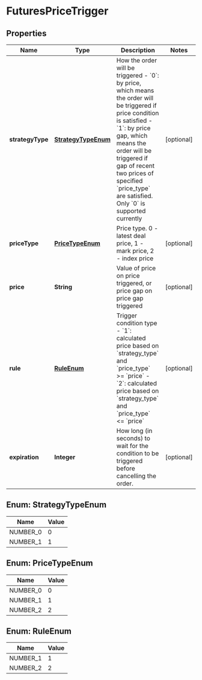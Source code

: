 

# FuturesPriceTrigger

## Properties

Name | Type | Description | Notes
------------ | ------------- | ------------- | -------------
**strategyType** | [**StrategyTypeEnum**](#StrategyTypeEnum) | How the order will be triggered   - &#x60;0&#x60;: by price, which means the order will be triggered if price condition is satisfied  - &#x60;1&#x60;: by price gap, which means the order will be triggered if gap of recent two prices of specified &#x60;price_type&#x60; are satisfied.  Only &#x60;0&#x60; is supported currently |  [optional]
**priceType** | [**PriceTypeEnum**](#PriceTypeEnum) | Price type. 0 - latest deal price, 1 - mark price, 2 - index price |  [optional]
**price** | **String** | Value of price on price triggered, or price gap on price gap triggered |  [optional]
**rule** | [**RuleEnum**](#RuleEnum) | Trigger condition type  - &#x60;1&#x60;: calculated price based on &#x60;strategy_type&#x60; and &#x60;price_type&#x60; &gt;&#x3D; &#x60;price&#x60; - &#x60;2&#x60;: calculated price based on &#x60;strategy_type&#x60; and &#x60;price_type&#x60; &lt;&#x3D; &#x60;price&#x60; |  [optional]
**expiration** | **Integer** | How long (in seconds) to wait for the condition to be triggered before cancelling the order. |  [optional]



## Enum: StrategyTypeEnum

Name | Value
---- | -----
NUMBER_0 | 0
NUMBER_1 | 1



## Enum: PriceTypeEnum

Name | Value
---- | -----
NUMBER_0 | 0
NUMBER_1 | 1
NUMBER_2 | 2



## Enum: RuleEnum

Name | Value
---- | -----
NUMBER_1 | 1
NUMBER_2 | 2



